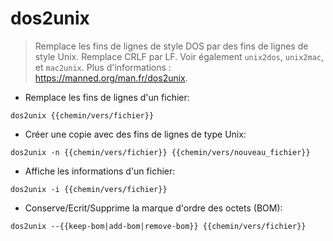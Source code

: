 # dos2unix

> Remplace les fins de lignes de style DOS par des fins de lignes de style Unix.
> Remplace CRLF par LF.
> Voir également `unix2dos`, `unix2mac`, et `mac2unix`.
> Plus d'informations : <https://manned.org/man.fr/dos2unix>.

- Remplace les fins de lignes d'un fichier:

`dos2unix {{chemin/vers/fichier}}`

- Créer une copie avec des fins de lignes de type Unix:

`dos2unix -n {{chemin/vers/fichier}} {{chemin/vers/nouveau_fichier}}`

- Affiche les informations d'un fichier:

`dos2unix -i {{chemin/vers/fichier}}`

- Conserve/Ecrit/Supprime la marque d'ordre des octets (BOM):

`dos2unix --{{keep-bom|add-bom|remove-bom}} {{chemin/vers/fichier}}`
